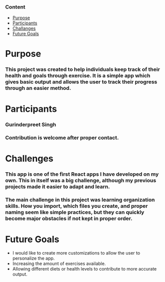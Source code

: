 <h3>Content</h3>
<ul>
<li><a href="https://github.com/Gurinderp/fitness-tracker#purpose">Purpose</a></li>
<li><a href="https://github.com/Gurinderp/fitness-tracker#participants">Participants</a></li>
<li><a href="https://github.com/Gurinderp/fitness-tracker#challenges">Challanges</a></li>
<li><a href="https://github.com/Gurinderp/fitness-tracker#future-goals">Future Goals</a></li>
</ul>

<h1>Purpose</h1>
<h3>This project was created to help individuals keep track of their health and goals through exercise. It is a simple app which gives basic output and allows the user to track their progress through an easier method.</h3>
<h1>Participants</h1>
<h3>Gurinderpreet Singh</h3>
<h3>Contribution is welcome after proper contact.</h3>
<h1>Challenges</h1>
<h3>This app is one of the first React apps I have developed on my own. This in itself was a big challenge, although my previous projects made it easier to adapt and learn.</h3>
<h3>The main challenge in this project was learning organization skills. How you import, which files you create, and proper naming seem like simple practices, but they can quickly become major obstacles if not kept in proper order.</h3>
<h1>Future Goals</h1>
<ul>
<li>I would like to create more customizations to allow the user to personalize the app.</li>
<li>Increasing the amount of exercises available.</li>
<li>Allowing different diets or health levels to contribute to more accurate output.</li>
</ul>
<h3></h3>
